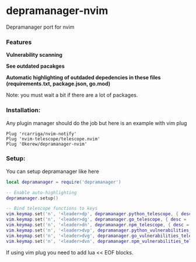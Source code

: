 # depramanager-nvim
Depramanager port for nvim

### Features

**Vulnerability scanning**

**See outdated pacakges**

**Automatic highlighting of outdaded depedencies in these files (requirements.txt, package.json, go.mod)**

Note: you must wait a bit if there are a lot of packages.

### Installation:
Any plugin manager should do the job but here is an example with vim plug
```vim
Plug 'rcarriga/nvim-notify'
Plug 'nvim-telescope/telescope.nvim'
Plug 'Okerew/depramanager-nvim'
```

### Setup:

You can setup depramanager like here

```lua
local depramanager = require('depramanager')

-- Enable auto-highlighting
depramanager.setup()

-- Bind telescope functions to keys
vim.keymap.set('n', '<leader>dp', depramanager.python_telescope, { desc = 'Outdated Python packages' })
vim.keymap.set('n', '<leader>dg', depramanager.go_telescope, { desc = 'Outdated Go modules' })
vim.keymap.set('n', '<leader>dn', depramanager.npm_telescope, { desc = 'Outdated npm packages' })
vim.keymap.set('n', '<leader>dvp', depramanager.python_vulnerabilities_telescope, { desc = 'Outdated Python packages' })
vim.keymap.set('n', '<leader>dvg', depramanager.go_vulnerabilities_telescope, { desc = 'Outdated Go modules' })
vim.keymap.set('n', '<leader>dvn', depramanager.npm_vulnerabilities_telescope, { desc = 'Outdated npm packages' })
```

If using vim plug you need to add lua << EOF blocks.

